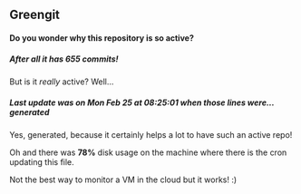 ## Greengit

#### Do you wonder why this repository is so active?

##### After all it has 655 commits!

But is it *really* active? Well...

##### Last update was on Mon Feb 25 at 08:25:01 when those lines were... generated

Yes, generated, because it certainly helps a lot to have such an active repo!

Oh and there was **78%** disk usage on the machine
where there is the cron updating this file.

Not the best way to monitor a VM in the cloud but it works! :)
